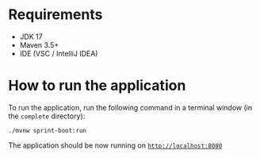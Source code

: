 # Requirements

- JDK 17
- Maven 3.5+
- IDE (VSC / IntelliJ IDEA)

# How to run the application

To run the application, run the following command in a terminal window (in the `complete` directory):

```shell
./mvnw sprint-boot:run
```

The application should be now running on [`http://localhost:8080`](http://localhost:8080)